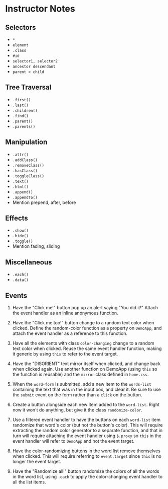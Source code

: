 # Instructor Notes

## Selectors

* `*`
* `element`
* `.class`
* `#id`
* `selector1, selector2`
* `ancestor descendant`
* `parent > child`

## Tree Traversal

* `.first()`
* `.last()`
* `.children()`
* `.find()`
* `.parent()`
* `.parents()`

## Manipulation

* `.attr()`
* `.addClass()`
* `.removeClass()`
* `.hasClass()`
* `.toggleClass()`
* `.text()`
* `.html()`
* `.append()`
* `.appendTo()`
* Mention prepend, after, before

## Effects

* `.show()`
* `.hide()`
* `.toggle()`
* Mention fading, sliding

## Miscellaneous

* `.each()`
* `.data()`

## Events

1. Have the "Click me!" button pop up an alert saying "You did it!" Attach the event handler as an inline anonymous function.

2. Have the "Click me too!" button change to a random text color when clicked. Define the random-color function as a property on `DemoApp`, and attach the event handler as a reference to this function.

3. Have all the elements with class `color-changing` change to a random text color when clicked. Reuse the same event handler function, making it generic by using `this` to refer to the event target.

4. Have the "DISORIENT" text mirror itself when clicked, and change back when clicked again. Use another function on DemoApp (using `this` so the function is reusable) and the `mirror` class defined in `home.css`.

5. When the `word-form` is submitted, add a new item to the `words-list` containing the text that was in the input box, and clear it. Be sure to use the `submit` event on the form rather than a `click` on the button.

6. Create a button alongside each new item added to the `word-list`. Right now it won't do anything, but give it the class `randomize-color`.

7. Use a filtered event handler to have the buttons on each `word-list` item randomize that word's color (but not the button's color). This will require extracting the random color generator to a separate function, and that in turn will require attaching the event handler using `$.proxy` so `this` in the event handler will refer to `DemoApp` and not the event target.

8. Have the color-randomizing buttons in the word list remove themselves when clicked. This will require referring to `event.target` since `this` is no longer the event target.

9. Have the "Randomize all!" button randomize the colors of all the words in the word list, using `.each` to apply the color-changing event handler to all the list items.
